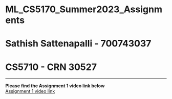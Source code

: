 # ML_CS5170_Summer2023_Assignments

# Sathish Sattenapalli - 700743037
# CS5710 - CRN 30527
<hr />

<b>Please find the Assignment 1 video link below</b> <br />
<a href="">Assignment 1 video link</a>
